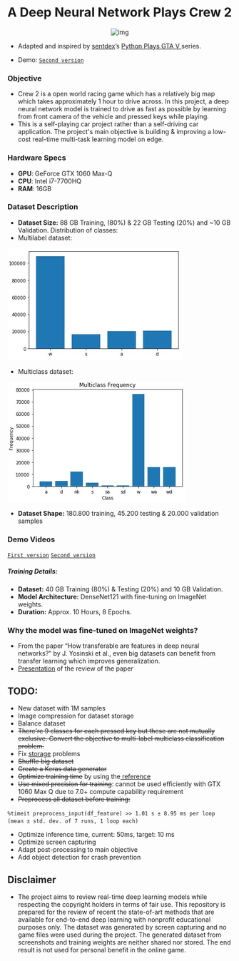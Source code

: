 # A Deep Neural Network Plays Crew 2
 <p align="center"> 
    <img src="https://media.giphy.com/media/m9jU6QqSEKzlAABVHg/giphy.gif" alt="img">
 </p>
 
- Adapted and inspired by <a href="https://github.com/Sentdex/pygta5" target="_blank">sentdex</a>’s <a href="https://www.youtube.com/watch?v=ks4MPfMq8aQ&list=PLQVvvaa0QuDeETZEOy4VdocT7TOjfSA8a" target="_blank">Python Plays GTA V </a>series.

- Demo: <a href="https://www.youtube.com/watch?v=TwDKfqLf6aI" target="_blank">`Second version`</a>

### Objective

- Crew 2 is a open world racing game which has a relatively big map which takes approximately 1 hour to drive across. In this project, a deep neural network model is trained to drive as fast as possible by learning from front camera of the vehicle and pressed keys while playing.
- This is a self-playing car project rather than a self-driving car application. The project's main objective is building & improving a low-cost real-time multi-task learning model on edge.

### Hardware Specs
- **GPU**: GeForce GTX 1060 Max-Q 
- **CPU**: Intel i7-7700HQ
- **RAM**: 16GB



### Dataset Description
- **Dataset Size:** 88 GB Training, (80%) & 22 GB Testing (20%) and ~10 GB Validation. Distribution of classes:
- Multilabel dataset:
<img src="https://github.com/mburakbozbey/pycrew2/blob/master/MultDist.jpg" alt="img">

- Multiclass dataset:
<img src="https://github.com/mburakbozbey/pycrew2/blob/master/MLabelDist.jpg" alt="img">

- **Dataset Shape:** 180.800 training, 45.200 testing & 20.000 validation samples

### Demo Videos

<a href="https://www.youtube.com/watch?v=1Ho4b1gUS7Y" target="_blank">`First version`</a>
<a href="https://www.youtube.com/watch?v=TwDKfqLf6aI" target="_blank">`Second version`</a>
##### Training Details:
- **Dataset:** 40 GB Training (80%) & Testing (20%) and 10 GB Validation.
- **Model Architecture:** DenseNet121 with fine-tuning on ImageNet weights.
- **Duration:** Approx. 10 Hours, 8 Epochs.

### Why the model was fine-tuned on ImageNet weights?

- From the paper “How transferable are features in deep neural networks?” by J. Yosinski et al., even big datasets can benefit from transfer learning which improves generalization. 
- <a href="https://drive.google.com/open?id=1aGBy7CWERduEW1YBL_-PaiB1SiXR_uRv" target="_blank">Presentation</a>
 of the review of the paper

## TODO:
- New dataset with 1M samples
- Image compression for dataset storage
- Balance dataset
- <del>There're 9 classes for each pressed key but these are not mutually exclusive. Convert the objective to multi-label multiclass classification problem.</del>
- Fix <a href="https://github.com/mverleg/array_storage_benchmark" target="_blank"> storage</a> problems
- <del>Shuffle big dataset</del>
- <del>Create a Keras data generator</del>
- <del>Optimize training time</del> by using the<a href="http://digital-thinking.de/tensorflow-vs-keras-or-how-to-speed-up-your-training-for-image-data-sets-by-factor-10/" target="_blank"> reference</a>
- <del>Use mixed precision for training</del>: cannot be used efficiently with GTX 1060 Max Q due to 7.0+ compute capability requirement
- <del>Preprocess all dataset before training:</del>

`%timeit preprocess_input(df_feature) >> 1.01 s ± 8.95 ms per loop (mean ± std. dev. of 7 runs, 1 loop each)`
- Optimize inference time, current: 50ms, target: 10 ms
- Optimize screen capturing
- Adapt post-processing to main objective
- Add object detection for crash prevention

## Disclaimer

- The project aims to review real-time deep learning models while respecting the copyright holders in terms of fair use. This repository is prepared for the review of recent the state-of-art methods that are available for end-to-end deep learning with nonprofit educational purposes only. The dataset was generated by screen capturing and no game files were used during the project. The generated dataset from screenshots and training weights are neither shared nor stored. The end result is not used for personal benefit in the online game.   
